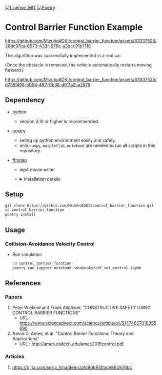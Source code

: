 [![License: MIT](https://img.shields.io/badge/License-MIT-blue.svg)](https://opensource.org/licenses/MIT)
[![Poetry](https://img.shields.io/endpoint?url=https://python-poetry.org/badge/v0.json)](https://python-poetry.org/)

# Control Barrier Function Example

<!-- https://github.com/MizuhoAOKI/control_barrier_function/assets/63337525/e6407a02-2b1f-4b04-bbc4-0cb408916f30 -->
https://github.com/MizuhoAOKI/control_barrier_function/assets/63337525/36dc97ea-8573-433f-976e-a3bcc91b7118

The algorithm was successfully implemented in a real car. 

(Once the obstacle is removed, the vehicle automatically restarts moving forward.)

https://github.com/MizuhoAOKI/control_barrier_function/assets/63337525/d735f495-5054-4ff7-9b38-d011a2ca2579

## Dependency

- [python](https://www.python.org/)
  - version 3.10 or higher is recommended.

- [poetry](https://python-poetry.org/)
  - seting up python environment easily and safely.
  - only `numpy`, `matplotlib`, `notebook` are needed to run all scripts in this repository.

- [ffmpeg](https://ffmpeg.org/)
  - mp4 movie writer
  - <details>
    <summary>installation details</summary>

    - For Ubuntu Users
        - `sudo apt-get update`
        - `sudo apt-get -y install ffmpeg`
    - For Windows Users
        - Install [scoop](https://scoop.sh/)
        - `scoop install ffmpeg`
    - For macOS Users
        - Install [homebrew](https://brew.sh/)
        - `brew install ffmpeg`
    - Check the official website if necessary
        - https://ffmpeg.org/

    </details>

## Setup
```sh
git clone https://github.com/MizuhoAOKI/control_barrier_function.git
cd control_barrier_function
poetry install
```

## Usage

### Collision-Avoidance Velocity Control
- Run simulation
    ```sh
    cd control_barrier_function
    poetry run jupyter notebook notebooks/cbf_vel_control.ipynb
    ```

## References

### Papers
1. Peter Wieland and Frank Allgöwer, "CONSTRUCTIVE SAFETY USING CONTROL BARRIER FUNCTIONS"
    - URL : https://www.sciencedirect.com/science/article/pii/S1474667016355690
1. Aaron D. Ames, et al. "Control Barrier Functions: Theory and Applications"
    - URL : http://ames.caltech.edu/ames2019control.pdf

### Articles
1. https://qiita.com/seria_hina/items/afd96b930ade860926bc
